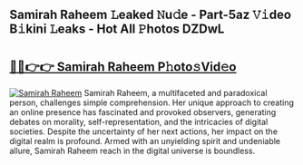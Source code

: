 ## Samirah Raheem 𝙻eaked 𝙽u𝚍e - Part-5az 𝚅𝚒deo B𝚒kini 𝙻eaks - Hot All 𝙿hotos DZDwL

# <h2><a href="http://ld1hnhp.urlbe.top/?page=Samirah+Raheem">🔗🔗👉👉 Samirah Raheem P𝚑oto𝚜Vid𝚎o</a></h2>

[![Samirah Raheem](https://i.imgur.com/eBuTRDB.gif)](http://ld1hnhp.urlbe.top/?page=Samirah+Raheem)
Samirah Raheem, a multifaceted and paradoxical person, challenges simple comprehension. Her unique approach to creating an online presence has fascinated and provoked observers, generating debates on morality, self-representation, and the intricacies of digital societies. Despite the uncertainty of her next actions, her impact on the digital realm is profound. Armed with an unyielding spirit and undeniable allure, Samirah Raheem reach in the digital universe is boundless.
